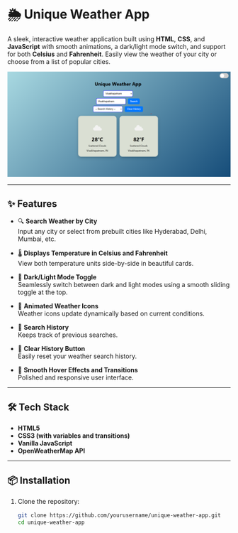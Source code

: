 # 🌦️ Unique Weather App

A sleek, interactive weather application built using **HTML**, **CSS**, and **JavaScript** with smooth animations, a dark/light mode switch, and support for both **Celsius** and **Fahrenheit**. Easily view the weather of your city or choose from a list of popular cities.

![Weather App Screenshot](nithu/screenshot.png)

---

## ✨ Features

- 🔍 **Search Weather by City**  
  Input any city or select from prebuilt cities like Hyderabad, Delhi, Mumbai, etc.

- 🌡️ **Displays Temperature in Celsius and Fahrenheit**  
  View both temperature units side-by-side in beautiful cards.

- 🌙 **Dark/Light Mode Toggle**  
  Seamlessly switch between dark and light modes using a smooth sliding toggle at the top.

- 🧊 **Animated Weather Icons**  
  Weather icons update dynamically based on current conditions.

- 📜 **Search History**  
  Keeps track of previous searches.

- 🧼 **Clear History Button**  
  Easily reset your weather search history.

- 🎨 **Smooth Hover Effects and Transitions**  
  Polished and responsive user interface.

---

## 🛠️ Tech Stack

- **HTML5**
- **CSS3 (with variables and transitions)**
- **Vanilla JavaScript**
- **OpenWeatherMap API**

---

## 📦 Installation

1. Clone the repository:
   ```bash
   git clone https://github.com/yourusername/unique-weather-app.git
   cd unique-weather-app
